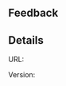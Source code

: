 <!-- 
    Thanks for opening an issue to provide feedback on our website/documentation.

    Please note, this form is not for reporting bugs with running Home Assistant or its integrations.
    Those bugs should be reported in the Home Assistant Core issue tracker:
        https://github.com/home-assistant/core/issues

    Please be sure to provide feedback as clear as possible. Describe what
    you think is incorrect or can be improved, and try to provide a
    suggestion on how you think it can be improved or fixed.
-->
## Feedback

## Details

<!--
    A URL with a link to the page you are providing feedback for
-->

URL:

<!--
    Current version of the documentation. This usually matches the Home
    Assistant Core release version, and can be found at the bottom of the page.
-->

Version:

